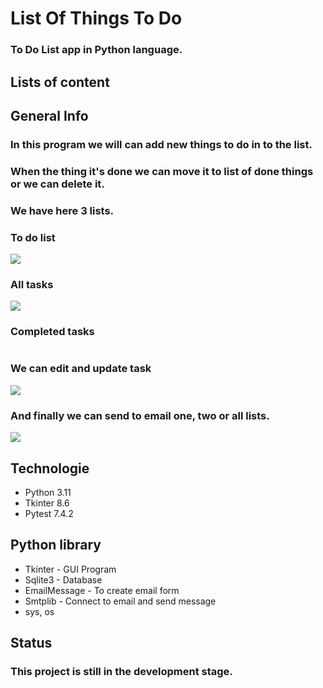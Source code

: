 # List Of Things To Do

### To Do List app in Python language.


## Lists of content





## General Info

### In this program we will can add new things to do in to the list. 
### When the thing it's done we can move it to list of done things or we can delete it.
### We have here 3 lists.

### To do list

<img src="/images/to_do_tasks.png">

### All tasks

<img src="/images/all_tasks.png">

### Completed tasks

<img scr="/images/completed_tasks.png">


### We can edit and update task

<img src="/images/update_task.png">


### And finally we can send to email one, two or all lists.

<img src="/images/send_email.png">


## Technologie

<ul>
    <li>Python 3.11</li>
    <li>Tkinter 8.6</li>
    <li>Pytest 7.4.2</li>
</ul>


## Python library

<ul>
    <li>Tkinter - GUI Program</li>
    <li>Sqlite3 - Database </li>
    <li>EmailMessage - To create email form</li>
    <li>Smtplib - Connect to email and send message</li>
    <li>sys, os</li>
</ul>


## Status

### This project is still in the development stage.




